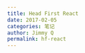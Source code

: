 ```yaml
---
title: Head First React
date: 2017-02-05
categories: 笔记
author: Jimmy Q
permalink: hf-react
---
```


